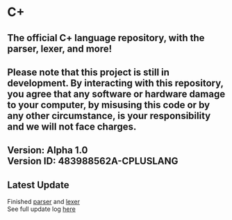 # C+
The official C+ language repository, with the parser, lexer, and more!
---
Please note that this project is still in development. By interacting with this repository, you agree that any software or hardware damage to your computer, by misusing this code or by any other circumstance, is your responsibility and we will not face charges.
---
Version:
Alpha 1.0  
Version ID: 483988562A-CPLUSLANG
---
## Latest Update
Finished [parser](parser.py) and [lexer](lexer.py)  
See full update log [here](updates.md)

